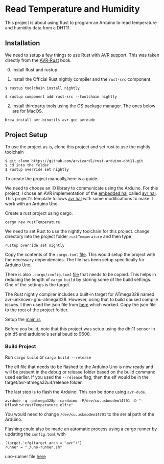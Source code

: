# Read Temperature and Humidity
This project is about using Rust to program an Arduino to read temperature and humidity data from a DHT11.

## Installation

We need to setup a few things to use Rust with AVR support. This was taken directly from the [AVR-Rust](https://book.avr-rust.com/002-installing-the-compiler.html) book.

0. Install Rust and rustup.

1. Install the Official Rust nightly compiler and the `rust-src` component.

`$ rustup toolchain install nightly`

`$ rustup component add rust-src --toolchain nightly`

2. Install thirdparty tools using the OS package manager. The ones below are for MacOS.

`brew install avr-binutils avr-gcc avrdude`

## Project Setup

To use the project as is, clone this project and set rust to use the nightly toolchain
```
$ git clone https://github.com/arvizard1/rust-arduino-dht11.git
$ cd into the folder
$ rustup override set nightly
```
To create the project manually,here is a guide.

We need to choose an IO library to communicate using the Arduino. For this project, I chose an AVR implementation of the [embedded hal](https://github.com/rust-embedded/embedded-hal) called [avr hal](https://github.com/Rahix/avr-hal). This project's template follows [avr hal](https://github.com/Rahix/avr-hal) with some modifications to make it work with an Arduino Uno. 

Create a rust project using cargo.

`cargo new rustTemperature`

We need to set Rust to use the nightly toolchain for this project. change directory into the project folder `rustTemperature` and then type

`rustup override set nightly`

Copy the contents of the `cargo.toml` [file](https://github.com/arvizard1/rust-arduino-dht11/blob/main/Cargo.toml). This would setup the project with the necessary dependencies. The file has been setup specifically for Arduino Uno.

There is also `.cargo/config.toml` [file](https://github.com/arvizard1/rust-arduino-dht11/blob/main/.cargo/config.toml) that needs to be copied. This helps in reducing the length of `cargo build` by storing some of the build settings. One of the settings is the target.

The Rust nightly compiler includes a built-in target for ATmega328 named avr-unknown-gnu-atmega328. However, using that to build caused compile issues. I then used the json file from [here](https://github.com/Rahix/avr-hal/blob/master/avr-specs/avr-atmega328p.json) which worked. Copy the json file to the root of the project folder.

Setup the [main.rs](https://github.com/arvizard1/rust-arduino-dht11/blob/main/src/main.rs)

Before you build, note that this project was setup using the dht11 sensor in pin d5 and arduiono's serial baud to 9600. 

### Build Project

Run `cargo build` or `cargo build --release`

The elf file that needs tto be flashed to the Arduino Uno is now ready and will be present in the debug or release folder based on the build command used earlier. If you used the `--release` flag, then the elf would be in the target/avr-atmega32u4/release folder.

The last step is to flash the Arduino. This can be done using `avr-dude`.

`avrdude -q -patmega328p -carduino -P/dev/cu.usbmodem14701 -D "-Uflash:w:rustTemperature.elf:e"`

You would need to change `/dev/cu.usbmodem14701` to the serial path of the Arduino.

Flashing could also be made an automatic process using a cargo runner by updating the `config.toml` with

```
[target.'cfg(target_arch = "avr")']
runner = "./uno-runner.sh"
```

uno-runner file [here](https://raw.githubusercontent.com/Rahix/avr-hal/master/boards/arduino-uno/uno-runner.sh)